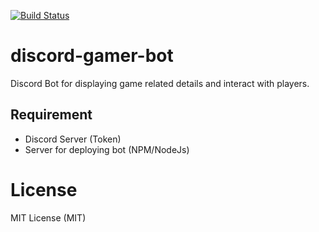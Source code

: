 [![Build Status](https://travis-ci.org/truongvinht/discord-gamer-bot.svg?branch=master)](https://travis-ci.org/truongvinht/discord-gamer-bot)

# discord-gamer-bot
Discord Bot for displaying game related details and interact with players.

## Requirement
- Discord Server (Token)
- Server for deploying bot (NPM/NodeJs)



# License
MIT License (MIT)